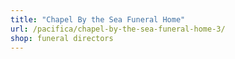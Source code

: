 ```yaml
---
title: "Chapel By the Sea Funeral Home"
url: /pacifica/chapel-by-the-sea-funeral-home-3/
shop: funeral directors
---
```

